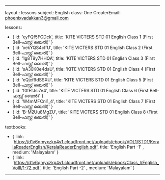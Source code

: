 --- 
layout : lessons 
subject: English
class: One
CreaterEmail: phoenixvadakkan3@gmail.com

lessons: 
- { id: 'eyFQf5FGDck', title: 'KITE VICTERS STD 01 English Class 1 (First Bell-ഫസ്റ്റ് ബെല്‍)' }
- { id: 'xekYQS4cIfU', title: 'KITE VICTERS STD 01 English Class 2 (First Bell-ഫസ്റ്റ് ബെല്‍)' }
- { id: '1g8T9y7HHQA', title: 'KITE VICTERS STD 01 English Class 3 (First Bell-ഫസ്റ്റ് ബെല്‍)' }
- { id: 'sA30K0e4daU', title: 'KITE VICTERS STD 01 English Class 4 (First Bell-ഫസ്റ്റ് ബെല്‍)' }
- { id: 'eQjcf9dSSXU', title: 'KITE VICTERS STD 01 English Class 5 (First Bell-ഫസ്റ്റ് ബെല്‍)' }
- { id: 'f0fEtJsi7e4', title: 'KITE VICTERS STD 01 English Class 6 (First Bell-ഫസ്റ്റ് ബെല്‍)' }
- { id: 'W4mMFCnl1_4', title: 'KITE VICTERS STD 01 English Class 7 (First Bell-ഫസ്റ്റ് ബെല്‍)' }
- { id: 'B-M2Uu8MgZU', title: 'KITE VICTERS STD 01 English Class 8 (First Bell-ഫസ്റ്റ് ബെല്‍)' }




textbooks:
- { link: 'https://d1v6qmyxzkp4v1.cloudfront.net/uploads/ebook/VOL1/STD1/KeralaReaderEnglish/KeralaReaderEnglish.pdf', title: 'English Part -1' , medium: 'Malayalam' }
- { link: 'https://d1v6qmyxzkp4v1.cloudfront.net/uploads/ebook/Class_I/English_VolII/1-72.pdf', title: 'English Part -2' , medium: 'Malayalam' }

 ---
